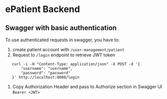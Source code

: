 # ePatient Backend

## Swagger with basic authentication

To use authenticated requests in swagger, you have to:
1. create patient account with `/user-management/patient`
1. Request to `/login` endpoint to retrieve JWT token
```
   curl -i -H "Content-Type: application/json" -X POST -d '{
       "username": "username",
       "password": "password"
   }' http://localhost:8080/login

```
1. Copy Authorization Header and pass to Authorize section in Swagger UI `Bearer <JWT>`